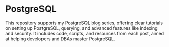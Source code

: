 # PostgreSQL
This repository supports my PostgreSQL blog series, offering clear tutorials on setting up PostgreSQL, querying, and advanced features like indexing and security. It includes code, scripts, and resources from each post, aimed at helping developers and DBAs master PostgreSQL.
